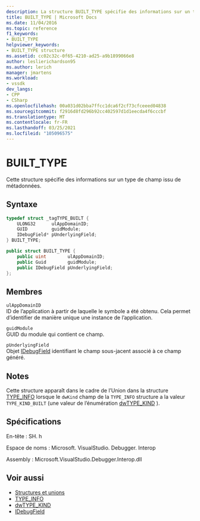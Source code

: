 ```yaml
---
description: La structure BUILT_TYPE spécifie des informations sur un type de champ extrait de métadonnées.
title: BUILT_TYPE | Microsoft Docs
ms.date: 11/04/2016
ms.topic: reference
f1_keywords:
- BUILT_TYPE
helpviewer_keywords:
- BUILT_TYPE structure
ms.assetid: cc02c32c-0f65-4210-ad25-a9b1899066e8
author: leslierichardson95
ms.author: lerich
manager: jmartens
ms.workload:
- vssdk
dev_langs:
- CPP
- CSharp
ms.openlocfilehash: 00a031d02bba7ffcc1dca6f2cf73cfceeed04838
ms.sourcegitcommit: f2916d8fd296b92cc402597d1d1eecda4f6cccbf
ms.translationtype: MT
ms.contentlocale: fr-FR
ms.lasthandoff: 03/25/2021
ms.locfileid: "105096575"
---
```

# <a name="built_type"></a>BUILT_TYPE
Cette structure spécifie des informations sur un type de champ issu de métadonnées.

## <a name="syntax"></a>Syntaxe

```cpp
typedef struct _tagTYPE_BUILT {
    ULONG32      ulAppDomainID;
    GUID         guidModule;
    IDebugField* pUnderlyingField;
} BUILT_TYPE;
```

```csharp
public struct BUILT_TYPE {
    public uint        ulAppDomainID;
    public Guid        guidModule;
    public IDebugField pUnderlyingField;
};
```

## <a name="members"></a>Membres
`ulAppDomainID`\
ID de l’application à partir de laquelle le symbole a été obtenu. Cela permet d’identifier de manière unique une instance de l’application.

`guidModule`\
GUID du module qui contient ce champ.

`pUnderlyingField`\
Objet [IDebugField](../../../extensibility/debugger/reference/idebugfield.md) identifiant le champ sous-jacent associé à ce champ généré.

## <a name="remarks"></a>Notes
Cette structure apparaît dans le cadre de l’Union dans la structure [TYPE_INFO](../../../extensibility/debugger/reference/type-info.md) lorsque le `dwKind` champ de la `TYPE_INFO` structure a la valeur `TYPE_KIND_BUILT` (une valeur de l’énumération [dwTYPE_KIND](../../../extensibility/debugger/reference/dwtype-kind.md) ).

## <a name="requirements"></a>Spécifications
En-tête : SH. h

Espace de noms : Microsoft. VisualStudio. Debugger. Interop

Assembly : Microsoft.VisualStudio.Debugger.Interop.dll

## <a name="see-also"></a>Voir aussi
- [Structures et unions](../../../extensibility/debugger/reference/structures-and-unions.md)
- [TYPE_INFO](../../../extensibility/debugger/reference/type-info.md)
- [dwTYPE_KIND](../../../extensibility/debugger/reference/dwtype-kind.md)
- [IDebugField](../../../extensibility/debugger/reference/idebugfield.md)
